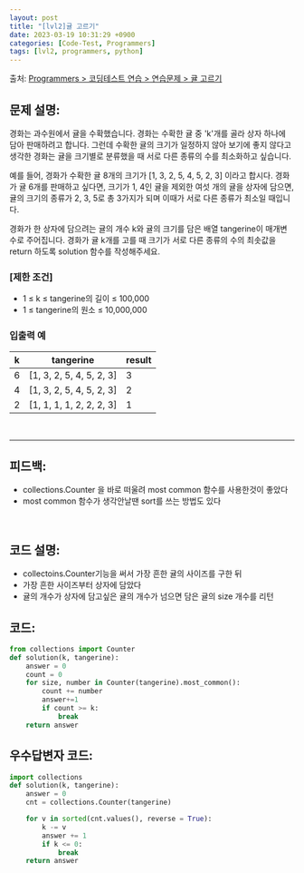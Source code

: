 ```yaml
---
layout: post
title: "[lvl2]귤 고르기"
date: 2023-03-19 10:31:29 +0900
categories: [Code-Test, Programmers]
tags: [lvl2, programmers, python]
---
```


출처: [Programmers > 코딩테스트 연습 > 연습문제 > 귤 고르기](https://school.programmers.co.kr/learn/courses/30/lessons/138476?language=python3)

## 문제 설명:

경화는 과수원에서 귤을 수확했습니다. 경화는 수확한 귤 중 'k'개를 골라 상자 하나에 담아 판매하려고 합니다. 그런데 수확한 귤의 크기가 일정하지 않아 보기에 좋지 않다고 생각한 경화는 귤을 크기별로 분류했을 때 서로 다른 종류의 수를 최소화하고 싶습니다.

예를 들어, 경화가 수확한 귤 8개의 크기가 [1, 3, 2, 5, 4, 5, 2, 3] 이라고 합시다. 경화가 귤 6개를 판매하고 싶다면, 크기가 1, 4인 귤을 제외한 여섯 개의 귤을 상자에 담으면, 귤의 크기의 종류가 2, 3, 5로 총 3가지가 되며 이때가 서로 다른 종류가 최소일 때입니다.

경화가 한 상자에 담으려는 귤의 개수 k와 귤의 크기를 담은 배열 tangerine이 매개변수로 주어집니다. 경화가 귤 k개를 고를 때 크기가 서로 다른 종류의 수의 최솟값을 return 하도록 solution 함수를 작성해주세요.

### [제한 조건]

* 1 ≤ k ≤ tangerine의 길이 ≤ 100,000
* 1 ≤ tangerine의 원소 ≤ 10,000,000

### 입출력 예

| k | tangerine                | result |
|---|--------------------------|--------|
| 6 | [1, 3, 2, 5, 4, 5, 2, 3] | 3      |
| 4 | [1, 3, 2, 5, 4, 5, 2, 3] | 2      |
| 2 | [1, 1, 1, 1, 2, 2, 2, 3] | 1      |

<br>

<hr>

## 피드백: 
* collections.Counter 을 바로 떠울려 most common 함수를 사용한것이 좋았다
* most common  함수가 생각안날땐 sort를 쓰는 방법도 있다




<br>

## 코드 설명:
* collectoins.Counter기능을 써서 가장 흔한 귤의 사이즈를 구한 뒤
* 가장 흔한 사이즈부터 상자에 담았다
* 귤의 개수가 상자에 담고싶은 귤의 개수가 넘으면 담은 귤의 size 개수를 리턴
	
## 코드:

```python
from collections import Counter
def solution(k, tangerine):
    answer = 0
    count = 0
    for size, number in Counter(tangerine).most_common():
        count += number
        answer+=1
        if count >= k:
            break
    return answer
```

## 우수답변자 코드:

```python
import collections
def solution(k, tangerine):
    answer = 0
    cnt = collections.Counter(tangerine)

    for v in sorted(cnt.values(), reverse = True):
        k -= v
        answer += 1
        if k <= 0:
            break
    return answer
```
